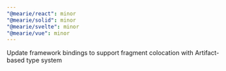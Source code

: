 ```yaml
---
"@mearie/react": minor
"@mearie/solid": minor
"@mearie/svelte": minor
"@mearie/vue": minor
---
```


Update framework bindings to support fragment colocation with Artifact-based type system

